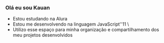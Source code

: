 ### Olá eu sou Kauan

- Estou estudando na Alura
- Estou me desenvolvendo na linguagem JavaScript''11  \\
- Utilizo esse espaço para minha organização e compartilhamento dos meu projetos desenvolvidos
